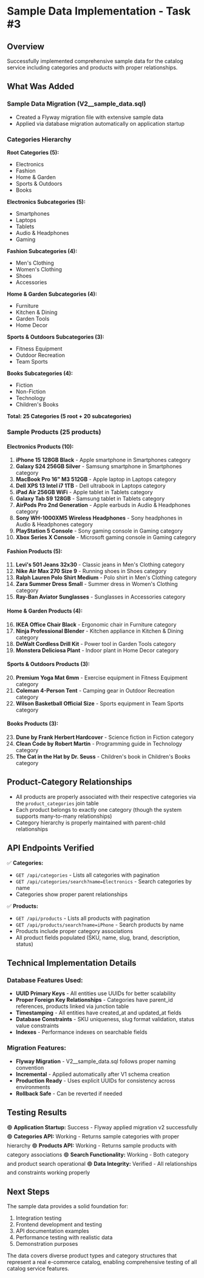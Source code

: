 # Sample Data Implementation - Task #3

## Overview
Successfully implemented comprehensive sample data for the catalog service including categories and products with proper relationships.

## What Was Added

### Sample Data Migration (V2__sample_data.sql)
- Created a Flyway migration file with extensive sample data
- Applied via database migration automatically on application startup

### Categories Hierarchy
**Root Categories (5):**
- Electronics
- Fashion
- Home & Garden
- Sports & Outdoors
- Books

**Electronics Subcategories (5):**
- Smartphones
- Laptops
- Tablets
- Audio & Headphones
- Gaming

**Fashion Subcategories (4):**
- Men's Clothing
- Women's Clothing
- Shoes
- Accessories

**Home & Garden Subcategories (4):**
- Furniture
- Kitchen & Dining
- Garden Tools
- Home Decor

**Sports & Outdoors Subcategories (3):**
- Fitness Equipment
- Outdoor Recreation
- Team Sports

**Books Subcategories (4):**
- Fiction
- Non-Fiction
- Technology
- Children's Books

**Total: 25 Categories (5 root + 20 subcategories)**

### Sample Products (25 products)

#### Electronics Products (10):
1. **iPhone 15 128GB Black** - Apple smartphone in Smartphones category
2. **Galaxy S24 256GB Silver** - Samsung smartphone in Smartphones category
3. **MacBook Pro 16" M3 512GB** - Apple laptop in Laptops category
4. **Dell XPS 13 Intel i7 1TB** - Dell ultrabook in Laptops category
5. **iPad Air 256GB WiFi** - Apple tablet in Tablets category
6. **Galaxy Tab S9 128GB** - Samsung tablet in Tablets category
7. **AirPods Pro 2nd Generation** - Apple earbuds in Audio & Headphones category
8. **Sony WH-1000XM5 Wireless Headphones** - Sony headphones in Audio & Headphones category
9. **PlayStation 5 Console** - Sony gaming console in Gaming category
10. **Xbox Series X Console** - Microsoft gaming console in Gaming category

#### Fashion Products (5):
11. **Levi's 501 Jeans 32x30** - Classic jeans in Men's Clothing category
12. **Nike Air Max 270 Size 9** - Running shoes in Shoes category
13. **Ralph Lauren Polo Shirt Medium** - Polo shirt in Men's Clothing category
14. **Zara Summer Dress Small** - Summer dress in Women's Clothing category
15. **Ray-Ban Aviator Sunglasses** - Sunglasses in Accessories category

#### Home & Garden Products (4):
16. **IKEA Office Chair Black** - Ergonomic chair in Furniture category
17. **Ninja Professional Blender** - Kitchen appliance in Kitchen & Dining category
18. **DeWalt Cordless Drill Kit** - Power tool in Garden Tools category
19. **Monstera Deliciosa Plant** - Indoor plant in Home Decor category

#### Sports & Outdoors Products (3):
20. **Premium Yoga Mat 6mm** - Exercise equipment in Fitness Equipment category
21. **Coleman 4-Person Tent** - Camping gear in Outdoor Recreation category
22. **Wilson Basketball Official Size** - Sports equipment in Team Sports category

#### Books Products (3):
23. **Dune by Frank Herbert Hardcover** - Science fiction in Fiction category
24. **Clean Code by Robert Martin** - Programming guide in Technology category
25. **The Cat in the Hat by Dr. Seuss** - Children's book in Children's Books category

## Product-Category Relationships
- All products are properly associated with their respective categories via the `product_categories` join table
- Each product belongs to exactly one category (though the system supports many-to-many relationships)
- Category hierarchy is properly maintained with parent-child relationships

## API Endpoints Verified

✅ **Categories:**
- `GET /api/categories` - Lists all categories with pagination
- `GET /api/categories/search?name=Electronics` - Search categories by name
- Categories show proper parent relationships

✅ **Products:**
- `GET /api/products` - Lists all products with pagination
- `GET /api/products/search?name=iPhone` - Search products by name
- Products include proper category associations
- All product fields populated (SKU, name, slug, brand, description, status)

## Technical Implementation Details

### Database Features Used:
- **UUID Primary Keys** - All entities use UUIDs for better scalability
- **Proper Foreign Key Relationships** - Categories have parent_id references, products linked via junction table
- **Timestamping** - All entities have created_at and updated_at fields
- **Database Constraints** - SKU uniqueness, slug format validation, status value constraints
- **Indexes** - Performance indexes on searchable fields

### Migration Features:
- **Flyway Migration** - V2__sample_data.sql follows proper naming convention
- **Incremental** - Applied automatically after V1 schema creation
- **Production Ready** - Uses explicit UUIDs for consistency across environments
- **Rollback Safe** - Can be reverted if needed

## Testing Results

🟢 **Application Startup:** Success - Flyway applied migration v2 successfully
🟢 **Categories API:** Working - Returns sample categories with proper hierarchy
🟢 **Products API:** Working - Returns sample products with category associations
🟢 **Search Functionality:** Working - Both category and product search operational
🟢 **Data Integrity:** Verified - All relationships and constraints working properly

## Next Steps
The sample data provides a solid foundation for:
1. Integration testing
2. Frontend development and testing
3. API documentation examples
4. Performance testing with realistic data
5. Demonstration purposes

The data covers diverse product types and category structures that represent a real e-commerce catalog, enabling comprehensive testing of all catalog service features.
